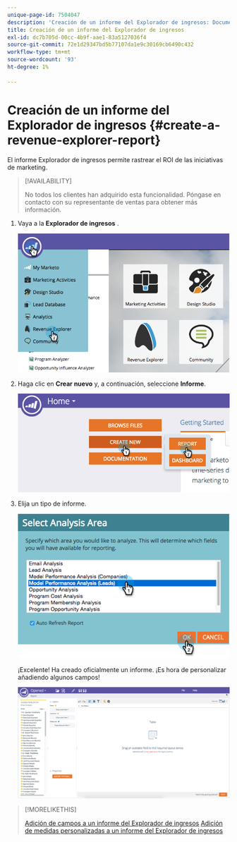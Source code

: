 ```yaml
---
unique-page-id: 7504047
description: 'Creación de un informe del Explorador de ingresos: Documentos de Marketo: Documentación del producto'
title: Creación de un informe del Explorador de ingresos
exl-id: dc7b705d-00cc-4b9f-aae1-83a5127036f4
source-git-commit: 72e1d29347bd5b77107da1e9c30169cb6490c432
workflow-type: tm+mt
source-wordcount: '93'
ht-degree: 1%

---
```


# Creación de un informe del Explorador de ingresos {#create-a-revenue-explorer-report}

El informe Explorador de ingresos permite rastrear el ROI de las iniciativas de marketing.

>[!AVAILABILITY]
>
>No todos los clientes han adquirido esta funcionalidad. Póngase en contacto con su representante de ventas para obtener más información.

1. Vaya a la **Explorador de ingresos** .

   ![](assets/image2015-3-24-13-3a24-3a56.png)

1. Haga clic en **Crear nuevo** y, a continuación, seleccione **Informe**.

   ![](assets/image2015-3-24-13-3a20-3a40.png)

1. Elija un tipo de informe.

   ![](assets/image2015-3-24-14-3a22-3a32.png)

   ¡Excelente! Ha creado oficialmente un informe. ¡Es hora de personalizar añadiendo algunos campos!

   ![](assets/image2015-3-24-13-3a26-3a8.png)

>[!MORELIKETHIS]
>
>[Adición de campos a un informe del Explorador de ingresos](/help/marketo/product-docs/reporting/revenue-cycle-analytics/revenue-explorer/adding-fields-to-a-revenue-explorer-report.md)
>[Adición de medidas personalizadas a un informe del Explorador de ingresos](/help/marketo/product-docs/reporting/revenue-cycle-analytics/revenue-explorer/adding-custom-measures-to-a-revenue-explorer-report.md)
